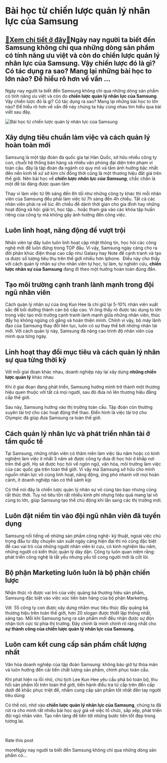 Bài học từ chiến lược quản lý nhân lực của Samsung
==================================================

[:gift:Xem chi tiết ở đây:gift:](https://hddtvn.com/bai-hoc-tu-chien-luoc-quan-ly-nhan-luc-cua-samsung/)Ngày nay người ta biết đến Samsung không chỉ qua những dòng sản phẩm có tính năng ưu việt và còn do chiến lược quản lý nhân lực của Samsung. Vậy chiến lược đó là gì? Có tác dụng ra sao? Mang lại những bài học to lớn nào? Để hiểu rõ hơn về vấn …
----------------------------------------------------------------------------------------------------------------------------------------------------------------------------------------------------------------------------------------------------

Ngày nay người ta biết đến Samsung không chỉ qua những dòng sản phẩm có tính năng ưu việt và còn do **chiến lược quản lý nhân lực của Samsung**. Vậy chiến lược đó là gì? Có tác dụng ra sao? Mang lại những bài học to lớn nào? Để hiểu rõ hơn về vấn đề này chúng ta hãy cùng nhau tìm hiểu qua bài viết sau đây.


![Bài học từ chiến lược quản lý nhân lực của Samsung](https://hddtvn.com/wp-content/uploads/2021/01/sign-samsung-company-signboard-warsaw-poland-september-142307141.jpg)


Xây dựng tiêu chuẩn làm việc và cách quản lý hoàn toàn mới
----------------------------------------------------------


Samsung là một tập đoàn đa quốc gia tại Hàn Quốc, sở hữu nhiều công ty con, chuỗi hệ thống bán hàng và nhiều văn phòng đại diện trên phạm vi toàn cầu. đây là tập đoàn đa ngành có quy mô và tầm ảnh hưởng bậc nhất đến nền kinh tế xứ sở kim chi đồng thời cũng là một thương hiệu đắt giá trên thế giới. Nên bài học về ***chiến lược nhân lực của Samsung***, chắc chắn là một đề tài đáng được quan tâm


Thay vì làm việc từ 9h sáng đến 6h tối như những công ty khác thì mỗi nhân viên của Samsung đều phải làm việc từ 7h sáng đến 4h chiều. Tất cả các nhân viên phải ra về lúc 4h chiều để dành thời gian cho gia đình hay những hoạt động xã hội: giải trí, học tập… hoặc tham gia vào các khóa tập huấn riêng của công ty mà không gây ảnh hưởng đến công việc.


Luôn linh hoạt, năng động để vượt trội
--------------------------------------


Nhân viên tại đây luôn luôn linh hoạt cập nhật thông tin, học hỏi các công nghệ mới để luôn đứng trong TOP đầu. Vì vậy, Samsung ngày càng cho ra đời phân khúc điện thoại cao cấp như Galaxy hay Note để cạnh tranh và tạo ra được số lượng tiêu thụ trên thế giới nhiều hơn Iphone.  Điều này cho thấy với cách quản lý nhân sự cho nhân viên tự học, tự làm, tự nghiên cứu, **chiến lược nhân sự của Samsung** đang đi theo một hướng hoàn toàn đúng đắn.


Tạo môi trường cạnh tranh lành mạnh trong đội ngũ nhân viên
-----------------------------------------------------------


Cách quản lý nhân sự của ông Kun Hee là chỉ giữ lại 5-10% nhân viên xuất sắc để bồi dưỡng thành cán bộ cấp cao. Vì ông thấy rõ được tác dụng to lớn trong việc tạo môi trường cạnh tranh lành mạnh giữa những nhân viên, thúc đẩy họ không ngừng cố gắng và hoàn thiện mình. Chính vì vậy, bộ máy lãnh đạo của Samsung thay đổi liên tục, luôn có sự thay thế bởi những nhân tài mới. Với cách quản lý này, Samsung đã nâng cao trình độ nhân viên của mình qua từng ngày.


Linh hoạt thay đổi mục tiêu và cách quản lý nhân sự qua từng thời kỳ
--------------------------------------------------------------------


Với mỗi giai đoạn khác nhau, doanh nghiệp này lại xây dựng **những chiến lược quản lý** khác nhau


Khi ở giai đoạn đang phát triển, Samsung hướng mình trở thành một thương hiệu quen thuộc với tất cả mọi người, sau đó đưa nó lên thương hiệu đẳng cấp thế giới.


Sau này, Samsung hướng vào thị trường toàn cầu. Tập đoàn còn thường xuyên tài trợ cho các hoạt động thể thao. Điển hình là việc tài trợ cho Olympic đã giúp đưa Samsung ra toàn thế giới.


Cách quản lý nhân lực và phát triển nhân tài ở tầm quốc tế
----------------------------------------------------------


Tại Samsung, những nhân viên có thâm niên làm việc lâu năm hoặc có kinh nghiệm làm việc ít nhất 3 năm sẽ được công ty đưa đi học hỏi ở khắp nơi trên thế giới. Họ sẽ được học hỏi về ngôn ngữ, văn hóa, môi trường làm việc của các quốc gia trên toàn thế giới. Vì vậy mà Samsung sở hữu cho mình nguồn nhân lực vô cùng linh hoạt, năng động, ứng phó nhanh với mọi hoàn cảnh, ít doanh nghiệp nào có thể sánh kịp


Có thể nói đây là chiến lược quản lý nhân sự vô cùng táo bạo nhưng cũng rất thức thời. Tuy nó tiêu tốn rất nhiều kinh phí nhưng hiệu quả mang lại vô cùng to lớn, giúp Samsung tạo thế chủ động khi lấn sang các thị trường mới.


Luôn đặt niềm tin vào đội ngũ nhân viên đã tuyển dụng
-----------------------------------------------------


Samsung nổi tiếng về những sản phẩm công nghệ- kỹ thuật, ngoài việc chú trọng đầu tư dây chuyền sản xuất ngày càng hiện đại thì nó cũng đặc biệt đề cao vai trò của những người nhân viên kì cựu, có kinh nghiệm lâu năm, những người có kiến thức quản lý dày dặn. Công ty luôn quan niệm rằng: phát triển công nghệ là tất yếu nhưng yếu tố cong người mới là cốt lõi.


Bộ phận Marketing luôn luôn là bộ phận chiến lược
-------------------------------------------------


Nhận thức rõ được vai trò của việc quảng bá thương hiệu sản phẩm, Samsung đặc biệt vào việc xúc tiến bán hàng của bộ phận Marketing.


Với  55 công ty con được xây dựng nhằm mục tiêu thúc đẩy quảng bá thương hiệu trên toàn thế giới, hơn 20 slogan được thiết lập thống nhất, sáng tạo. Mỗi khi Samsung tung ra sản phẩm mới đều nhận được sự đón nhận tích cực từ phía thị trường. Đây chính là minh chính rõ ràng nhất cho **sự thành công của chiến lược quản lý nhân lực của Samsung.**


Luôn cam kết cung cấp sản phẩm chất lượng nhất
----------------------------------------------


Văn hóa doanh nghiệp của tập đoàn Samsung: không bảo giờ tự thỏa mãn và luôn hướng đến cải tiến chất lượng sản phẩm, chinh phục toàn cầu.


Khi phát hiện ra lỗi nhỏ, chủ tịch Lee Kun Hee yêu cầu phá bỏ toàn bộ, thu hồi sản phẩm lỗi trên toàn thế giới, tiến hành điều tra từ cấp trên đến cấp dưới để khắc phục triệt để, nhằm cung cấp sản phẩm tốt nhất đến tay người tiêu dùng


Có thể nói, nhờ vào **chiến lược quản lý nhân lực của Samsung**, chúng ta đã rút ra cho mình rất nhiều bài học quý giá về việc tổ chức, sắp xếp, phát triển đội ngũ nhân viên. Tạo nền tảng để tiến tới những bước tiến tốt đẹp trong tương lai.


 








































Rate this post


moreNgày nay người ta biết đến Samsung không chỉ qua những dòng sản phẩm có…

